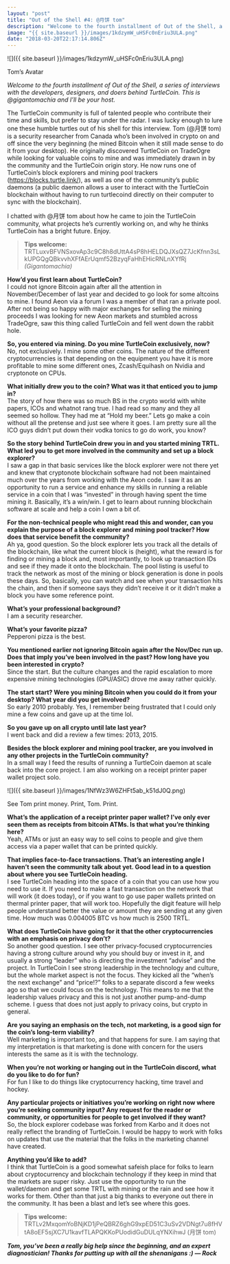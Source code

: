 ```yaml
---
layout: "post"
title: "Out of the Shell #4: @月饼 tom"
description: "Welcome to the fourth installment of Out of the Shell, a series of interviews with the developers, designers, and doers behind TurtleCoin…"
image: "{{ site.baseurl }}/images/1kdzymW_uHSFc0nEriu3ULA.png"
date: "2018-03-20T22:17:14.806Z"
---
```


![]({{ site.baseurl }}/images/1kdzymW_uHSFc0nEriu3ULA.png)

Tom’s Avatar

_Welcome to the fourth installment of Out of the Shell, a series of interviews with the developers, designers, and doers behind TurtleCoin. This is @gigantomachia and I’ll be your host._

The TurtleCoin community is full of talented people who contribute their time and skills, but prefer to stay under the radar. I was lucky enough to lure one these humble turtles out of his shell for this interview. Tom (@月饼 tom) is a security researcher from Canada who’s been involved in crypto on and off since the very beginning (he mined Bitcoin when it still made sense to do it from your desktop). He originally discovered TurtleCoin on TradeOgre while looking for valuable coins to mine and was immediately drawn in by the community and the TurtleCoin origin story. He now runs one of TurtleCoin’s block explorers and mining pool trackers (<https://blocks.turtle.link/>), as well as one of the community’s public daemons (a public daemon allows a user to interact with the TurtleCoin blockchain without having to run turtlecoind directly on their computer to sync with the blockchain).

I chatted with @月饼 tom about how he came to join the TurtleCoin community, what projects he’s currently working on, and why he thinks TurtleCoin has a bright future. Enjoy.

> **Tips welcome:** TRTLuxvBFVNSxovAp3c9C8h8dUttA4sP8hHELDQJXsQZ7JcKfnn3sLkUPGQgQBkvvhXFfAErUqmf52BzyqFaHhEHicRNLnXYfRj _(Gigantomachia)_

**How’d you first learn about TurtleCoin?**  
I could not ignore Bitcoin again after all the attention in November/December of last year and decided to go look for some altcoins to mine. I found Aeon via a forum I was a member of that ran a private pool. After not being so happy with major exchanges for selling the mining proceeds I was looking for new Aeon markets and stumbled across TradeOgre, saw this thing called TurtleCoin and fell went down the rabbit hole.

**So, you entered via mining. Do you mine TurtleCoin exclusively, now?**  
No, not exclusively. I mine some other coins. The nature of the different cryptocurrencies is that depending on the equipment you have it is more profitable to mine some different ones, Zcash/Equihash on Nvidia and cryptonote on CPUs.

**What initially drew you to the coin? What was it that enticed you to jump in?**  
The story of how there was so much BS in the crypto world with white papers, ICOs and whatnot rang true. I had read so many and they all seemed so hollow. They had me at “Hold my beer.” Lets go make a coin without all the pretense and just see where it goes. I am pretty sure all the ICO guys didn’t put down their vodka tonics to go do work, you know?

**So the story behind TurtleCoin drew you in and you started mining TRTL. What led you to get more involved in the community and set up a block explorer?**  
I saw a gap in that basic services like the block explorer were not there yet and knew that cryptonote blockchain software had not been maintained much over the years from working with the Aeon code. I saw it as an opportunity to run a service and enhance my skills in running a reliable service in a coin that I was “invested” in through having spent the time mining it. Basically, it’s a win/win. I get to learn about running blockchain software at scale and help a coin I own a bit of.

**For the non-technical people who might read this and wonder, can you explain the purpose of a block explorer and mining pool tracker? How does that service benefit the community?**  
Ah ya, good question. So the block explorer lets you track all the details of the blockchain, like what the current block is (height), what the reward is for finding or mining a block and, most importantly, to look up transaction IDs and see if they made it onto the blockchain. The pool listing is useful to track the network as most of the mining or block generation is done in pools these days. So, basically, you can watch and see when your transaction hits the chain, and then if someone says they didn’t receive it or it didn’t make a block you have some reference point.

**What’s your professional background?**  
I am a security researcher.

**What’s your favorite pizza?**  
Pepperoni pizza is the best.

**You mentioned earlier not ignoring Bitcoin again after the Nov/Dec run up. Does that imply you’ve been involved in the past? How long have you been interested in crypto?**  
Since the start. But the culture changes and the rapid escalation to more expensive mining technologies (GPU/ASIC) drove me away rather quickly.

**The start start? Were you mining Bitcoin when you could do it from your desktop? What year did you get involved?**  
So early 2010 probably. Yes, I remember being frustrated that I could only mine a few coins and gave up at the time lol.

**So you gave up on all crypto until late last year?**  
I went back and did a review a few times: 2013, 2015.

**Besides the block explorer and mining pool tracker, are you involved in any other projects in the TurtleCoin community?**  
In a small way I feed the results of running a TurtleCoin daemon at scale back into the core project. I am also working on a receipt printer paper wallet project solo.

![]({{ site.baseurl }}/images/1NfWz3W6ZHFt5ab_k51dJ0Q.png)

See Tom print money. Print, Tom. Print.

**What’s the application of a receipt printer paper wallet? I’ve only ever seen them as receipts from bitcoin ATMs. Is that what you’re thinking here?**  
Yeah, ATMs or just an easy way to sell coins to people and give them access via a paper wallet that can be printed quickly.

**That implies face-to-face transactions. That’s an interesting angle I haven’t seen the community talk about yet. Good lead in to a question about where you see TurtleCoin heading.**  
I see TurtleCoin heading into the space of a coin that you can use how you need to use it. If you need to make a fast transaction on the network that will work (it does today), or if you want to go use paper wallets printed on thermal printer paper, that will work too. Hopefully the digit feature will help people understand better the value or amount they are sending at any given time. How much was 0.004005 BTC vs how much is 2500 TRTL.

**What does TurtleCoin have going for it that the other cryptocurrencies with an emphasis on privacy don’t?**  
So another good question. I see other privacy-focused cryptocurrencies having a strong culture around why you should buy or invest in it, and usually a strong “leader” who is directing the investment “advise” and the project. In TurtleCoin I see strong leadership in the technology and culture, but the whole market aspect is not the focus. They kicked all the “when’s the next exchange” and “price!?” folks to a separate discord a few weeks ago so that we could focus on the technology. This means to me that the leadership values privacy and this is not just another pump-and-dump scheme. I guess that does not just apply to privacy coins, but crypto in general.

**Are you saying an emphasis on the tech, not marketing, is a good sign for the coin’s long-term viability?**  
Well marketing is important too, and that happens for sure. I am saying that my interpretation is that marketing is done with concern for the users interests the same as it is with the technology.

**When you’re not working or hanging out in the TurtleCoin discord, what do you like to do for fun?**  
For fun I like to do things like cryptocurrency hacking, time travel and hockey.

**Any particular projects or initiatives you’re working on right now where you’re seeking community input? Any request for the reader or community, or opportunities for people to get involved if they want?**  
So, the block explorer codebase was forked from Karbo and it does not really reflect the branding of TurtleCoin. I would be happy to work with folks on updates that use the material that the folks in the marketing channel have created.

**Anything you’d like to add?**  
I think that TurtleCoin is a good somewhat safeish place for folks to learn about cryptocurrency and blockchain technology if they keep in mind that the markets are super risky. Just use the opportunity to run the wallet/daemon and get some TRTL with mining or the rain and see how it works for them. Other than that just a big thanks to everyone out there in the community. It has been a blast and let’s see where this goes.

> **Tips welcome:** TRTLv2MxqomYoBNjKD1jPeQBRZ6ghG9xpED51C3uSv2VDNgt7u8fHVtA8oEF5sjXC7U1kavfTLAPQKKoPUodidGuDULqYNXihwJ (月饼 tom)

**_Tom, you’ve been a really big help since the beginning, and an expert diagnostician! Thanks for putting up with all the shenanigans :) — Rock_**
